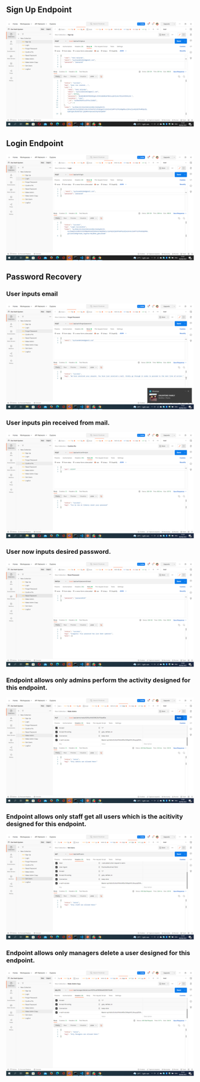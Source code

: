 ## Sign Up Endpoint

<img src="src/images/Screenshot%20(346).png" >

## Login Endpoint

<img src="src/images/Screenshot%20(347).png" >

## Password Recovery

### User inputs email

<img src="src/images/Screenshot%20(348).png" >

### User inputs pin received from mail.

<img src="src/images/Screenshot%20(349).png" >

### User now inputs desired password.

<img src="src/images/Screenshot%20(350).png" >

### Endpoint allows only admins perform the activity designed for this endpoint.

<img src="src/images/Screenshot%20(352).png" >

### Endpoint allows only staff get all users which is the acitivity designed for this endpoint.

<img src="src/images/Screenshot%20(353).png" >

### Endpoint allows only managers delete a user designed for this endpoint.

<img src="src/images/Screenshot%20(354).png" >
